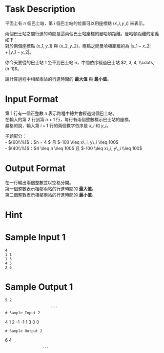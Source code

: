 # Task Description
平面上有 $n$ 個巴士站，第 $i$ 個巴士站的位置可以用座標點 $(x\_i, y\_i)$ 來表示。

兩個巴士站之間行進的時間是這兩個巴士站座標的曼哈頓距離。曼哈頓距離的定義如下：  
對於兩個座標點 $(x\_1, y\_1)$ 與 $(x\_2, y\_2)$，兩點之間曼哈頓距離的為 $|x\_1-x\_2| + |y\_1 - y\_2|$。

你今天要從的巴士站 $1$ 坐車到巴士站 $n$，中間依序經過巴士站 $2, 3, 4, \\cdots, (n-1)$。

請計算過程中相鄰兩站的行進時間的 **最大值** 與 **最小值**。
# Input Format
第 $1$ 行有一個正整數 $n$ 表示路程中總共會經過幾個巴士站。  
在輸入的第 $2$ 行到第 $n+1$ 行，每行有兩個整數標示巴士站的座標。  
嚴格的說，輸入第 $i+1$ 行的兩個數字依序是 $x\_i$ 和 $y\_i$。

子題配分：  
\- $(60\\%)$：$n = 4 $ 且 $-100 \\leq x\_i, y\_i \\leq 100$  
\- $(40\\%)$：$4 \\leq n \\leq 100$ 且 $-100 \\leq x\_i, y\_i \\leq 100$
# Output Format
在一行輸出兩個整數並以空格分開。  
第一個整數表示相鄰兩站的行進時間的 **最大值**。  
第二個整數表示相鄰兩站的行進時間的 **最小值**。
# Hint

# Sample Input 1
```
4
1 1
1 3
4 5
2 6
```
# Sample Output 1
```
5 2

                     ```
# Sample Input 2
```
4
1 2
-1 -1
1 3
0 0
```
# Sample Output 2
```
6 4

                     ```


